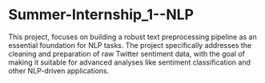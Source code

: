 # Summer-Internship_1--NLP
This project, focuses on building a robust text preprocessing pipeline as an essential foundation for  NLP tasks. The project specifically addresses the cleaning and preparation of raw Twitter sentiment data, with the goal of making it suitable for advanced analyses like sentiment classification and other NLP-driven applications.
